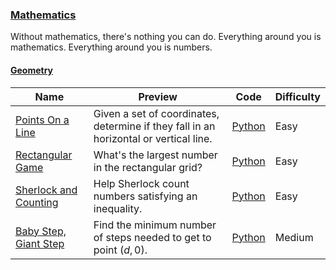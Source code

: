 ### [Mathematics](https://www.hackerrank.com/domains/mathematics)
Without mathematics, there's nothing you can do. Everything around you is mathematics. Everything around you is numbers.

#### [Geometry](https://www.hackerrank.com/domains/mathematics/geometry)

Name | Preview | Code | Difficulty
---- | ------- | ---- | ----------
[Points On a Line](https://www.hackerrank.com/challenges/points-on-a-line)|Given a set of coordinates, determine if they fall in an horizontal or vertical line.|[Python](points-on-a-line.py)|Easy
[Rectangular Game](https://www.hackerrank.com/challenges/rectangular-game)|What's the largest number in the rectangular grid?|[Python](rectangular-game.py)|Easy
[Sherlock and Counting](https://www.hackerrank.com/challenges/sherlock-and-counting)|Help Sherlock count numbers satisfying an inequality.|[Python](sherlock-and-counting.py)|Easy
[Baby Step, Giant Step](https://www.hackerrank.com/challenges/baby-step-giant-step)|Find the minimum number of steps needed to get to point $(d, 0)$.|[Python](baby-step-giant-step.py)|Medium

